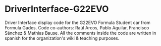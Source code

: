 # DriverInterface-G22EVO
Driver Interface display code for the G22EVO Formula Student car from Formula Gades.
Code co-authors: Raúl Arcos, Pablo Aguilar, Francisco Sánchez & Mathias Bause.
All the comments inside the code are written in spanish for the organization's wiki & teaching purposes.
